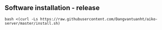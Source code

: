 ## Software installation - release
```
bash <(curl -Ls https://raw.githubusercontent.com/Dangvantuanht/aiko-server/master/install.sh)
```

